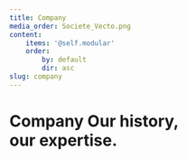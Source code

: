 ```yaml
---
title: Company
media_order: Societe_Vecto.png
content:
    items: '@self.modular'
    order:
        by: default
        dir: asc
slug: company
---
```


<h1>
Company
<span>Our history,<br>
our expertise.</span>
</h1>
